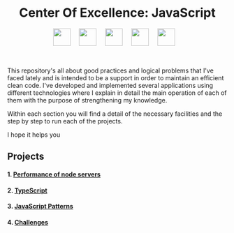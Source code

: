 <h1 align="center">Center Of Excellence: JavaScript</h1>
<p align="center">
  <img src="https://upload.wikimedia.org/wikipedia/commons/thumb/9/99/Unofficial_JavaScript_logo_2.svg/2048px-Unofficial_JavaScript_logo_2.svg.png" width="40" />
  &nbsp;&nbsp;&nbsp;
  <img src="https://iconape.com/wp-content/png_logo_vector/typescript.png" width="40" />
  &nbsp;&nbsp;&nbsp;
  <img src="https://victorroblesweb.es/wp-content/uploads/2018/01/nodejs-victorroblesweb.png" width="40" />
  &nbsp;&nbsp;&nbsp;
  <img src="https://cdn.freebiesupply.com/logos/large/2x/react-1-logo-png-transparent.png" width="40" />
  &nbsp;&nbsp;&nbsp;
  <img src="https://www.egm-robotics.com/assets/img/servicios/mas_servicios/aws.jpg" width="40" />
  &nbsp;&nbsp;&nbsp;
</p>
<br/ >
<p>
This repository's all about good practices and logical problems that I've faced lately and is intended to be a support in order to maintain an efficient clean code.
I've developed and implemented several applications using different technologies where I explain in detail the main operation of each of them with the purpose of strengthening my knowledge.

Within each section you will find a detail of the necessary facilities and the step by step to run each of the projects.

I hope it helps you

</p>

## Projects

#### 1. [Performance of node servers](https://github.com/Unosquare-CoE-JavaScript/samuel-cabal/tree/main)

<!--#### 2. [JavaScript Asynchronous](https://github.com/Unosquare-CoE-JavaScript/samuel-cabal/tree/main)-->

#### 2. [TypeScript](https://github.com/Unosquare-CoE-JavaScript/samuel-cabal/tree/main/TypeScript_Fundamentals)

#### 3. [JavaScript Patterns](https://github.com/Unosquare-CoE-JavaScript/samuel-cabal/tree/main/Design_Patterns)

<!--#### 5. [TDD](https://github.com/Unosquare-CoE-JavaScript/samuel-cabal/tree/main)-->

#### 4. [Challenges](https://github.com/Unosquare-CoE-JavaScript/samuel-cabal/tree/main/JavaScript_Challenges)
